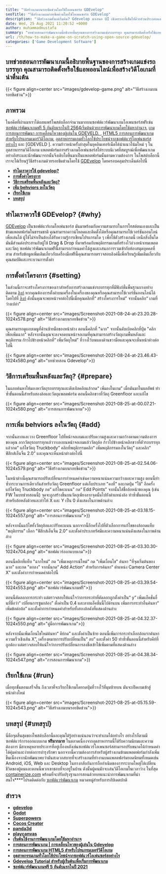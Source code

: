 ```yaml
---
title: "วิธีสร้างเกมบนรอยขีดข่วนโดยใช้โอเพนซอร์ส GDEvelop" 
seoTitle: "วิธีสร้างเกมบนรอยขีดข่วนโดยใช้โอเพนซอร์ส GDEvelop" 
description: "วิธีสร้างเกมตั้งแต่เริ่มต้น? Gdevelop นำเสนอ UI เชิงตรรกะที่เต็มไปด้วยส่วนประกอบและพฤติกรรมมากมายเพื่อสร้างวิดีโอเกมสำหรับเว็บเดสก์ท็อป iOS และ Android" 
date: Wed, 25 Aug 2021 11:20:52 +0000
author: muhammadmustafa
summary: "บทช่วยสอนการพัฒนาเกมนี้อธิบายพื้นฐานของการสร้างเกมแข่งรถบรรทุก คุณสามารถติดตั้งหรือใช้แอพออนไลน์เพื่อสร้างวิดีโอเกมที่น่าตื่นเต้น" 
url: /th/how-to-make-a-game-on-scratch-using-open-source-gdevelop/
categories: ['Game Development Software']
---
```


## บทช่วยสอนการพัฒนาเกมนี้อธิบายพื้นฐานของการสร้างเกมแข่งรถบรรทุก คุณสามารถติดตั้งหรือใช้แอพออนไลน์เพื่อสร้างวิดีโอเกมที่น่าตื่นเต้น

{{< figure align=center src="images/gdevelop-game.png" alt="วิธีสร้างเกมบนรอยขีดข่วน">}}


## **ภาพรวม** 
ในอดีตที่ผ่านมาเราได้เผยแพร่โพสต์บล็อกจำนวนมากบนซอฟต์แวร์พัฒนาเกมโอเพนซอร์สฟรีเช่น [ซอฟต์แวร์พัฒนาเกมฟรี 5 อันดับแรกในปี 2564][1][เริ่มต้นด้วยการพัฒนาเกมโดยใช้มหาอำนาจ][2], [เกม การสอนการพัฒนา การเคลื่อนไหวของผู้เล่นใน GDEVELD. ][3], [HTML5 การสอนการพัฒนาเกมสำหรับโปรแกรมเมอร์วิดีโอเกม][4], [อุตสาหกรรมเกมทั่วโลกใช้ประโยชน์จากซอฟต์แวร์โอเพ่นซอร์สอย่างไร][5] และ [GDEVELD ]. ความก้าวหน้าครั้งล่าสุดในยุคอินเทอร์เน็ตได้นำแนวโน้มใหม่ ๆ ในอุตสาหกรรมวิดีโอเกม แพลตฟอร์มการสร้างเกมโอเพ่นซอร์สให้ระบบนิเวศที่สมบูรณ์เพื่อพัฒนาเกมอย่างอิสระและนักพัฒนาจากนั้นจึงเติบโตขึ้นมาเป็นแพลตฟอร์มนั้นตามความต้องการ ในโพสต์บล็อกนี้เราจะได้เรียนรู้วิธีสร้างเกมด้วยรอยขีดข่วนโดยใช้ [GDEvelop][7] โดยครอบคลุมประเด็นต่อไปนี้
* **[ทำไมเราควรใช้ gdevelop?][8]** 
* **[การตั้งค่าโครงการ][9]** 
* **[วิธีการเตรียมพื้นหลังและวัตถุ?][10]** 
* **[เพิ่ม behviors ลงในวัตถุ][11]** 
* **[เรียกใช้เกม][12]** 
* **[บทสรุป][13]** 

## ทำไมเราควรใช้ GDEvelop? {#why}

[GDEvelop][7] เป็นซอฟต์แวร์เกมโอเพ่นซอร์ส มันมาพร้อมกับความสามารถในการโฮสต์ตนเองและเป็นข้ามแพลตฟอร์มในธรรมชาติ คุณสามารถดาวน์โหลดและติดตั้งได้หรือคุณสามารถใช้เวอร์ชันออนไลน์เพื่อเล่นได้ ผู้ใช้ไม่จำเป็นต้องได้รับความรู้การเขียนโปรแกรมใด ๆ เพื่อใช้ตัวสร้างเกมนี้ เหนือสิ่งอื่นใดมันมีส่วนต่อประสานกับผู้ใช้ Drag & Drop ที่มาพร้อมกับพฤติกรรมเกมที่สร้างไว้ล่วงหน้าเทมเพลตและวัตถุ ซอฟต์แวร์พัฒนาเกมฟรีนี้สามารถกำหนดค่าได้สูงและเสนอการรวมเข้ากับห้องสมุดบุคคลที่สาม สำหรับข้อมูลเพิ่มเติมเกี่ยวกับเครื่องมือฟรีนี้คุณสามารถตรวจสอบลิงค์นี้เพื่อเรียนรู้เพิ่มเติมเกี่ยวกับคุณสมบัติและกระบวนการตั้งค่า

## การตั้งค่าโครงการ {#setting}

ในส่วนนี้เราจะสร้างโครงการของเราสำหรับการสร้างเกมแข่งรถบรรทุกที่มีฟังก์ชั่นพื้นฐานบางอย่าง ติดตาม [ลิงก์][6] หากคุณต้องการตั้งค่าบนเครื่องในเครื่องของคุณหรือคุณสามารถใช้เวอร์ชันออนไลน์ได้โดยไปที่ [ลิงก์][14]
ดังนั้นคุณจะพบหน้าจอต่อไปนี้เมื่อคุณคลิกที่“ สร้างโครงการใหม่” จากนั้นคลิก“ เกมที่ว่างเปล่า”

{{< figure align=center src="images/Screenshot-2021-08-24-at-23.20.28-1024x578.png" alt="วิธีสร้างเกมบนรอยขีดข่วน">}}

คุณสามารถดูแถบเมนูที่ด้านซ้ายมือของหน้าต่าง ตอนนี้คลิกที่ "ฉาก" จากนั้นดับเบิลคลิกที่ปุ่ม "คลิกเพื่อเพิ่มฉาก" หลังจากนั้นคุณจะลงจอดบนหน้าจอเกมที่คุณสามารถสร้างวัตถุเกมพื้นหลังและพฤติกรรม ก้าวไปข้างหน้าคลิกที่“ เพิ่มวัตถุใหม่” ที่วางไว้บนแผงด้านขวามือและคุณจะเห็นหน้าต่างต่อไปนี้

{{< figure align=center src="images/Screenshot-2021-08-24-at-23.46.43-1024x580.png" alt="บทช่วยสอน Gdevelop">}}


## วิธีการเตรียมพื้นหลังและวัตถุ? {#prepare}

ในแถบค้นหาให้มองหาวัตถุรถบรรทุกและดับเบิลคลิกแล้วกด“ เพิ่มลงในเกม” เมื่อมันมาในผลลัพธ์ ทำซ้ำขั้นตอนนี้สำหรับสองล้อและวัตถุแพลตฟอร์ม ตอนนี้คลิกขวาที่วัตถุ Greenfloor และแก้ไข

{{< figure align=center src="images/Screenshot-2021-08-25-at-00.07.21-1024x580.png" alt="การสอนการพัฒนาเกม">}}


## การเพิ่ม behviors ลงในวัตถุ {#add}

จากนั้นลากและวาง Greenfloor ไปที่หน้าจอเกมและปรับความสูงและความกว้างตามความต้องการของคุณ ลากวัตถุรถบรรทุกแล้ววางลงบนหน้าจอเกมแล้ววัตถุล้อ ก้าวไปข้างหน้าคลิกขวาที่ตัวรถบรรทุกแล้วกด“ แก้ไขวัตถุ Truckbody” คลิกที่พฤติกรรมคลิก“ เพิ่มพฤติกรรมลงในวัตถุ” และคลิก“ ฟิสิกส์เอ็นจิ้น 2.0” และคุณจะเห็นหน้าต่างต่อไปนี้

{{< figure align=center src="images/Screenshot-2021-08-25-at-02.54.06-1024x579.png" alt="วิธีสร้างเกมบนรอยขีดข่วน">}}

ในหน้าต่างนี้คุณสามารถปรับเปลี่ยนการกำหนดค่าเช่นความหนาแน่นความกว้างและความสูง ตอนนี้ทำซ้ำกระบวนการเดียวกันสำหรับวัตถุ Greenfloor แต่เก็บประเภท "คงที่" และกดปุ่ม "ใช้" อีกครั้งแก้ไขวัตถุ Truckbody กด“ แก้ไขคะแนน” กด“ Edd Points” จากนั้นใส่ชื่อล้อหน้าของคุณ (เช่น FW ในบทช่วยสอนนี้) จุดจะถูกสร้างขึ้นบนวัตถุเพียงลากจุดนั้นไปยังตำแหน่งล้อ ทำซ้ำขั้นตอนนี้สำหรับล้อหลังด้วยและทำให้ X และ Y เป็น 0 ดังแสดงในภาพด้านล่าง

{{< figure align=center src="images/Screenshot-2021-08-25-at-03.18.15-1024x557.png" alt="การสอนการพัฒนาเกม">}}

หลังจากนั้นแก้ไขทั้งวัตถุล้อและปรับคะแนน นอกจากนี้อีกครั้งไปที่ตัวเลือกการแก้ไขของล้อกดแท็บ "พฤติกรรม" เลือก "ฟิสิกส์เอ็นจิ้น 2.0" และตั้งค่าประเภทรัศมีและความหนาแน่นดังแสดงในภาพด้านล่าง

{{< figure align=center src="images/Screenshot-2021-08-25-at-03.30.30-1024x704.png" alt="ซอฟต์แวร์ออกแบบเกม">}}

ตอนนี้คลิกที่แท็บ "ฉากใหม่" กด "เพิ่มเหตุการณ์ใหม่" กด "เพิ่มเงื่อนไข" ค้นหา "ที่จุดเริ่มต้นของฉาก" และกด "ตกลง" จากนั้นกด“ Add Action” สำหรับการค้นหา“ ตำแหน่ง Camera Center X” และตั้งค่าการกำหนดค่าต่อไปนี้

{{< figure align=center src="images/Screenshot-2021-08-25-at-03.39.54-1024x553.png" alt="ซอฟต์แวร์พัฒนาเกมฟรี">}}

ตอนนี้คัดลอกการกระทำ แต่ตรวจสอบให้แน่ใจว่าการกระทำที่คัดลอกถูกตั้งค่าเป็น“ y” เพิ่มแอ็คชั่นอื่นที่ชื่อว่า“ เปลี่ยนการซูมกล้อง” ตั้งค่าเป็น 0.4 และลากแอ็คชั่นนี้ไปด้านบน เพิ่มการกระทำอื่นค้นหา“ เพิ่มข้อต่อล้อ” และตั้งค่าการกำหนดค่าสำหรับทั้งสองล้อดังที่แสดงด้านล่าง

{{< figure align=center src="images/Screenshot-2021-08-25-at-04.32.37-1024x550.png" alt="คู่มือการพัฒนาเกม">}}

หลังจากนั้นเพิ่มเงื่อนไขใหม่ค้นหา“ คีย์กด” และตั้งค่าเป็นซ้าย ตอนนี้เพิ่มการกระทำเลือกล้อแรกค้นหาความเร็วเชิงเส้น X”, เครื่องหมายการปรับเปลี่ยนเป็น“ ลบ” และตั้งค่า 50 ทำซ้ำขั้นตอนนี้สำหรับคีย์ที่ถูกต้อง แต่ตรวจสอบให้แน่ใจว่าการปรับเปลี่ยนการลงชื่อเข้าใช้เพิ่มตามที่แสดงด้านล่าง

{{< figure align=center src="images/Screenshot-2021-08-25-at-04.38.34-1024x547.png" alt="การสอนการพัฒนาเกม">}}


## เรียกใช้เกม {#run}

เมื่อทุกขั้นตอนเสร็จสิ้น ถึงเวลาที่จะเรียกใช้เกมโดยกดปุ่มที่วางไว้ที่มุมซ้ายบน มันจะเปิดเกมเข้าสู่หน้าต่างใหม่

{{< figure align=center src="images/Screenshot-2021-08-25-at-05.15.59-1024x543.png" alt="วิธีสร้างเกมบนรอยขีดข่วน">}}


## บทสรุป {#บทสรุป}

นี่คือจุดสิ้นสุดของโพสต์บล็อกนี้และคุณได้รู้อย่างแน่นอนว่าจะทำเกมได้อย่างไร อย่างไรก็ตามมีซอฟต์แวร์การออกแบบเกม **ฟรีมากมาย** ในตลาดเนื่องจากอุตสาหกรรมนี้ได้รับความนิยมและความต้องการ มีสาเหตุหลายประการที่อยู่เบื้องหลังเช่นซอฟต์แวร์โอเพนซอร์สสามารถปรับขนาดได้กำหนดค่าได้คุ้มค่าและง่ายต่อการบำรุงรักษา นอกจากนี้ความต้องการสำหรับผู้สร้างเกมข้ามแพลตฟอร์มกำลังเพิ่มขึ้นเนื่องจากนักพัฒนาพบว่ามันสะดวกสบายที่จะสร้างเกมที่ทำงานบนแพลตฟอร์มยอดนิยมทั้งหมดเช่น Android, iOS, Web และ Desktop ในทางกลับกันการถือกำเนิดของการระบาดใหญ่ได้เปลี่ยนชีวิตของผู้คนและตอนนี้พวกเขาชอบที่จะอยู่ในบ้าน ดังนั้นผู้คนมักจะเล่นวิดีโอเกมในเวลาว่าง
ในที่สุด [containerize.com][15] พร้อมที่จะปรับปรุงฐานการสอนด้วยบทแนะนำการพัฒนาเกมที่น่าสนใจ****โปรดติดต่อกับ [ซอฟต์แวร์พัฒนาเกม][16] หมวดหมู่สำหรับการอัปเดตปกติ

## สำรวจ
* **[gdevelop][7]** 
* **[Godot][17]** 
* **[Superpowers][18]** 
* **[Cocos Creator][19]** 
* **[panda3d][20]** 
* **[playcanvas][21]** 
* **[เริ่มต้นใช้งานการพัฒนาเกมโดยใช้มหาอำนาจ][2]** 
* **[การสอนการพัฒนาเกม | การเคลื่อนไหวของผู้เล่นใน Gdevelop][3]** 
* **[การสอนการพัฒนาเกม HTML5 สำหรับโปรแกรมเมอร์วิดีโอเกม][4]** 
* **[อุตสาหกรรมเกมทั่วโลกใช้ประโยชน์จากซอฟต์แวร์โอเพ่นซอร์สอย่างไร][5]** 
* **[Gdevelop Tutorial สำหรับผู้เริ่มต้นเพื่อเริ่มการพัฒนาเกม][6]** 
* [ **ซอฟต์แวร์พัฒนาเกมฟรี 5 อันดับแรกในปี 2021** ][1]



[1]: https://blog.containerize.com/game-development-software/top-5-free-game-development-software-in-the-year-2021/
[2]: https://blog.containerize.com/game-development-software/superpowers-animation-getting-started-with-game-development/
[3]: https://blog.containerize.com/game-development-software/game-development-tutorial-player-movement-in-gdevelop/
[4]: https://blog.containerize.com/2021/05/19/html5-game-development-tutorial-for-video-game-programmers/
[5]: https://blog.containerize.com/game-development-software/how-global-gaming-market-leveraging-open-source-software/
[6]: https://blog.containerize.com/game-development-software/game-development-tutorial-player-movement-in-gdevelop/
[7]: https://products.containerize.com/game-development-software/gdevelop/
[8]: #why
[9]: #setting
[10]: #prepare
[11]: #add
[12]: #run
[13]: #Conclusion
[14]: https://editor.gdevelop-app.com/
[15]: https://www.containerize.com/
[16]: https://products.containerize.com/game-development-software/
[17]: https://products.containerize.com/game-development-software/godot/
[18]: https://products.containerize.com/game-development-software/superpowers/
[19]: https://products.containerize.com/game-development-software/cocos-creator/
[20]: https://products.containerize.com/game-development-software/panda3d/
[21]: https://products.containerize.com/game-development-software/playcanvas/
